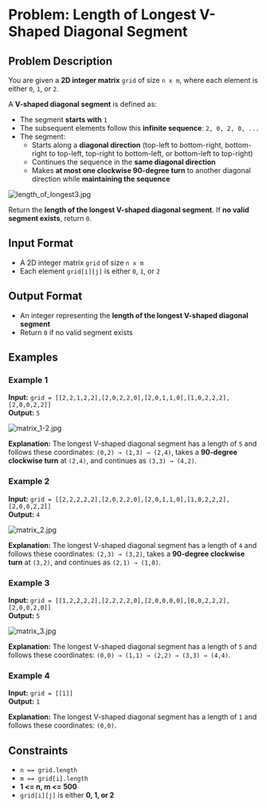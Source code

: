 
# Problem: Length of Longest V-Shaped Diagonal Segment

## Problem Description
You are given a **2D integer matrix** `grid` of size `n x m`, where each element is either `0`, `1`, or `2`.

A **V-shaped diagonal segment** is defined as:
- The segment **starts with** `1`
- The subsequent elements follow this **infinite sequence**: `2, 0, 2, 0, ...`
- The segment:
  - Starts along a **diagonal direction** (top-left to bottom-right, bottom-right to top-left, top-right to bottom-left, or bottom-left to top-right)
  - Continues the sequence in the **same diagonal direction**
  - Makes **at most one clockwise 90-degree turn** to another diagonal direction while **maintaining the sequence**

![length_of_longest3.jpg](https://assets.leetcode.com/uploads/2025/01/11/length_of_longest3.jpg)

Return the **length of the longest V-shaped diagonal segment**. If **no valid segment exists**, return `0`.

## Input Format

- A 2D integer matrix `grid` of size `n x m`
- Each element `grid[i][j]` is either `0`, `1`, or `2`

## Output Format

- An integer representing the **length of the longest V-shaped diagonal segment**
- Return `0` if no valid segment exists

## Examples

### Example 1
**Input:** `grid = [[2,2,1,2,2],[2,0,2,2,0],[2,0,1,1,0],[1,0,2,2,2],[2,0,0,2,2]]`<br/>
**Output:** `5`<br/>

![matrix_1-2.jpg](https://assets.leetcode.com/uploads/2024/12/09/matrix_1-2.jpg)

**Explanation:** The longest V-shaped diagonal segment has a length of `5` and follows these coordinates: `(0,2) → (1,3) → (2,4)`, takes a **90-degree clockwise turn** at `(2,4)`, and continues as `(3,3) → (4,2)`.

### Example 2
**Input:** `grid = [[2,2,2,2,2],[2,0,2,2,0],[2,0,1,1,0],[1,0,2,2,2],[2,0,0,2,2]]`<br/>
**Output:** `4`<br/>

![matrix_2.jpg](https://assets.leetcode.com/uploads/2024/12/09/matrix_2.jpg)

**Explanation:** The longest V-shaped diagonal segment has a length of `4` and follows these coordinates: `(2,3) → (3,2)`, takes a **90-degree clockwise turn** at `(3,2)`, and continues as `(2,1) → (1,0)`.

### Example 3
**Input:** `grid = [[1,2,2,2,2],[2,2,2,2,0],[2,0,0,0,0],[0,0,2,2,2],[2,0,0,2,0]]`<br/>
**Output:** `5`<br/>

![matrix_3.jpg](https://assets.leetcode.com/uploads/2024/12/09/matrix_3.jpg)

**Explanation:** The longest V-shaped diagonal segment has a length of `5` and follows these coordinates: `(0,0) → (1,1) → (2,2) → (3,3) → (4,4)`.

### Example 4
**Input:** `grid = [[1]]`<br/>
**Output:** `1`<br/>

**Explanation:** The longest V-shaped diagonal segment has a length of `1` and follows these coordinates: `(0,0)`.

## Constraints
- `n == grid.length`
- `m == grid[i].length`
- **1 <= n, m <= 500**
- `grid[i][j]` is either **0, 1, or 2**

